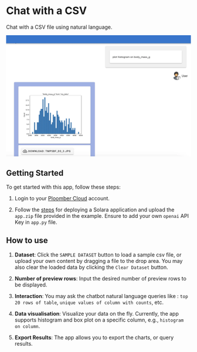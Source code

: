 # Chat with a CSV

Chat with a CSV file using natural language.

![](screenshot.webp)

## Getting Started

To get started with this app, follow these steps:

1. Login to your [Ploomber Cloud](https://ploomber.io/) account.

2. Follow the [steps](https://docs.cloud.ploomber.io/en/latest/apps/solara.html) for deploying a Solara application and upload the `app.zip` file provided in the example. Ensure to add your own `openai` API Key in `app.py` file.

## How to use

1. **Dataset**: Click the `SAMPLE DATASET` button to load a sample csv file, or upload your own content by dragging a file to the drop area. You may also clear the loaded data by clicking the `Clear Dataset` button.

2. **Number of preview rows**: Input the desired number of preview rows to be displayed.

3. **Interaction**: You may ask the chatbot natural language queries like : `top 20 rows of table`, `unique values of column with counts`, etc.

4. **Data visualisation**: Visualize your data on the fly. Currently, the app supports histogram and box plot on a specific column, e.g., `histogram on column`.

5. **Export Results**: The app allows you to export the charts, or query results.